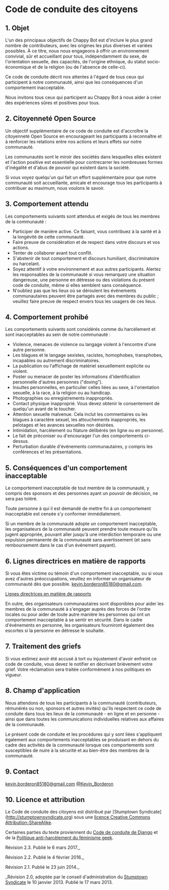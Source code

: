 
# Code de conduite des citoyens

## 1. Objet
L'un des principaux objectifs de Chappy Bot est d'inclure le plus grand nombre de contributeurs, avec les origines les plus diverses et variées possibles. À ce titre, nous nous engageons à offrir un environnement convivial, sûr et accueillant pour tous, indépendamment du sexe, de l'orientation sexuelle, des capacités, de l'origine ethnique, du statut socio-économique et de la religion (ou de l'absence de celle-ci).

Ce code de conduite décrit nos attentes à l'égard de tous ceux qui participent à notre communauté, ainsi que les conséquences d'un comportement inacceptable.

Nous invitons tous ceux qui participent au Chappy Bot à nous aider à créer des expériences sûres et positives pour tous.

## 2. Citoyenneté Open Source
Un objectif supplémentaire de ce code de conduite est d'accroître la citoyenneté Open Source en encourageant les participants à reconnaître et à renforcer les relations entre nos actions et leurs effets sur notre communauté.

Les communautés sont le miroir des sociétés dans lesquelles elles existent et l'action positive est essentielle pour contrecarrer les nombreuses formes d'inégalité et d'abus de pouvoir qui existent dans la société.

Si vous voyez quelqu'un qui fait un effort supplémentaire pour que notre communauté soit accueillante, amicale et encourage tous les participants à contribuer au maximum, nous voulons le savoir.

## 3. Comportement attendu
Les comportements suivants sont attendus et exigés de tous les membres de la communauté :
 * Participer de manière active. Ce faisant, vous contribuez à la santé et à la longévité de cette communauté.
 * Faire preuve de considération et de respect dans votre discours et vos actions.
 * Tenter de collaborer avant tout conflit.
 * S'abstenir de tout comportement et discours humiliant, discriminatoire ou harcelant.
 * Soyez attentif à votre environnement et aux autres participants. Alertez les responsables de la communauté si vous remarquez une situation dangereuse, une personne en détresse ou des violations du présent code de conduite, même si elles semblent sans conséquence.
 * N'oubliez pas que les lieux où se déroulent les événements communautaires peuvent être partagés avec des membres du public ; veuillez faire preuve de respect envers tous les usagers de ces lieux.

## 4. Comportement prohibé
Les comportements suivants sont considérés comme du harcèlement et sont inacceptables au sein de notre communauté :

 * Violence, menaces de violence ou langage violent à l'encontre d'une autre personne.
 * Les blagues et le langage sexistes, racistes, homophobes, transphobes, incapables ou autrement discriminatoires.
 * La publication ou l'affichage de matériel sexuellement explicite ou violent.
 * Poster ou menacer de poster les informations d'identification personnelle d'autres personnes ("doxing").
 * Insultes personnelles, en particulier celles liées au sexe, à l'orientation sexuelle, à la race, à la religion ou au handicap.
 * Photographies ou enregistrements inappropriés.
 * Contact physique inapproprié. Vous devez obtenir le consentement de quelqu'un avant de le toucher.
 * Attention sexuelle malvenue. Cela inclut les commentaires ou les blagues à caractère sexuel, les attouchements inappropriés, les pelotages et les avances sexuelles non désirées.
 * Intimidation, harcèlement ou filature délibérés (en ligne ou en personne).
 * Le fait de préconiser ou d'encourager l'un des comportements ci-dessus.
 * Perturbation durable d'événements communautaires, y compris les conférences et les présentations.

## 5. Conséquences d'un comportement inacceptable
Le comportement inacceptable de tout membre de la communauté, y compris des sponsors et des personnes ayant un pouvoir de décision, ne sera pas toléré.

Toute personne à qui il est demandé de mettre fin à un comportement inacceptable est censée s'y conformer immédiatement.

Si un membre de la communauté adopte un comportement inacceptable, les organisateurs de la communauté peuvent prendre toute mesure qu'ils jugent appropriée, pouvant aller jusqu'à une interdiction temporaire ou une expulsion permanente de la communauté sans avertissement (et sans remboursement dans le cas d'un événement payant).

## 6. Lignes directrices en matière de rapports
Si vous êtes victime ou témoin d'un comportement inacceptable, ou si vous avez d'autres préoccupations, veuillez en informer un organisateur de communauté dès que possible. kevin.borderon85180@gmail.com.

[Lignes directrices en matière de rapports](https://github.com/kBorderon/Solution-caches-Terra-Aventura/blob/master/CONTRIBUTING.md)

En outre, des organisateurs communautaires sont disponibles pour aider les membres de la communauté à s'engager auprès des forces de l'ordre locales ou pour aider de toute autre manière les personnes qui ont un comportement inacceptable à se sentir en sécurité. Dans le cadre d'événements en personne, les organisateurs fourniront également des escortes si la personne en détresse le souhaite.


## 7. Traitement des griefs
Si vous estimez avoir été accusé à tort ou injustement d'avoir enfreint ce code de conduite, vous devez le notifier en décrivant brièvement votre grief. Votre réclamation sera traitée conformément à nos politiques en vigueur. 



## 8. Champ d'application
Nous attendons de tous les participants à la communauté (contributeurs, rémunérés ou non, sponsors et autres invités) qu'ils respectent ce code de conduite dans tous les lieux de la communauté - en ligne et en personne - ainsi que dans toutes les communications individuelles relatives aux affaires de la communauté.

Le présent code de conduite et les procédures qui y sont liées s'appliquent également aux comportements inacceptables se produisant en dehors du cadre des activités de la communauté lorsque ces comportements sont susceptibles de nuire à la sécurité et au bien-être des membres de la communauté.

## 9. Contact
kevin.borderon85180@gmail.com
[@Kevin_Borderon](https://twitter.com/Kevin_Borderon)

## 10. Licence et attribution
Le Code de conduite des citoyens est distribué par [Stumptown Syndicate] (http://stumptownsyndicate.org) sous une [licence Creative Commons Attribution-ShareAlike](http://creativecommons.org/licenses/by-sa/3.0/). 

Certaines parties du texte proviennent du [Code de conduite de Django](https://www.djangoproject.com/conduct/) et de la [Politique anti-harcèlement du féminisme geek](http://geekfeminism.wikia.com/wiki/Conference_anti-harassment/Policy).

Révision 2.3. Publié le 6 mars 2017._

Révision 2.2. Publié le 4 février 2016._

Révision 2.1. Publié le 23 juin 2014._

_Révision 2.0, adoptée par le conseil d'administration du [Stumptown Syndicate](http://stumptownsyndicate.org) le 10 janvier 2013. Publié le 17 mars 2013.

